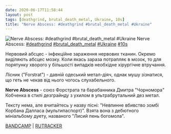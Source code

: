 ```yaml
---
date: 2020-06-17T11:58:44
layout: post
tags: [deathgrind, brutal_death_metal, Ukraine, 10s]
title: "Nerve Abscess: #deathgrind #brutal_death_metal #Ukraine"
---
```

![Nerve Abscess: #deathgrind #brutal_death_metal #Ukraine](/assets/photos/photo_997@17-06-2020_11-58-44.jpg)
Nerve Abscess: [#deathgrind](/tags/#deathgrind) [#brutal_death_metal](/tags/#brutal_death_metal) [#Ukraine](/tags/#Ukraine) [#10s](/tags/#10s)

Нервовий абсцес - інфекційне зараження нервових тканин. Окремо виділяють абсцес мозку. Коли якась зараза потрапляє в мозок, то для порятунку хворого у більшості випадків необхідне хірургічне втручання.

Лісник (&quot;Forstrat&quot;) - давній одеський метал-діяч, однак мушу зізнатися, що геть не чекав від нього чогось слухабельного.

**Nerve Abscess** - союз Форстрата та барабанника Дмитра &quot;Чорномора&quot; Кобченка в стилі дезграйнду з ухилом в ультрабрутальний дез метал.

Тексту нема, але вчитайтесь у назву пісні: &quot;Невпинне вбивство зомбі Корбана Далласа (мультипаспорт)&quot;. Взята вона з дебютного мініальбому дуету, названого &quot;Лисий пень богомола&quot;.

[BANDCAMP](https://nerveabscess.bandcamp.com/album/bald-stump-mantis-religiosa) | [RUTRACKER](https://rutracker.org/forum/viewtopic.php?t=3733539)
